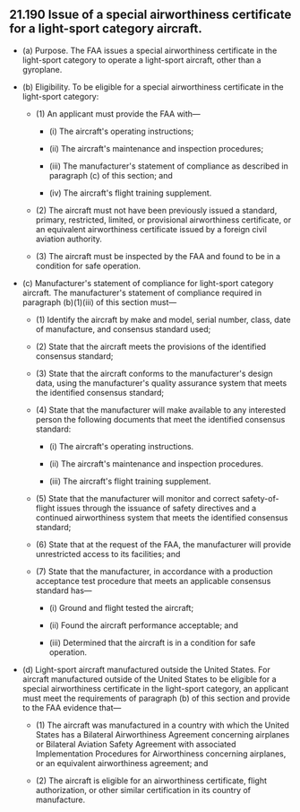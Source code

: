## 21.190   Issue of a special airworthiness certificate for a light-sport category aircraft.

- (a) Purpose. The FAA issues a special airworthiness certificate in the light-sport category to operate a light-sport aircraft, other than a gyroplane.

- (b) Eligibility. To be eligible for a special airworthiness certificate in the light-sport category:

	+ (1) An applicant must provide the FAA with—

		* (i) The aircraft's operating instructions;

		* (ii) The aircraft's maintenance and inspection procedures;

		* (iii) The manufacturer's statement of compliance as described in paragraph (c) of this section; and

		* (iv) The aircraft's flight training supplement.

	+ (2) The aircraft must not have been previously issued a standard, primary, restricted, limited, or provisional airworthiness certificate, or an equivalent airworthiness certificate issued by a foreign civil aviation authority.

	+ (3) The aircraft must be inspected by the FAA and found to be in a condition for safe operation.

- (c) Manufacturer's statement of compliance for light-sport category aircraft. The manufacturer's statement of compliance required in paragraph (b)(1)(iii) of this section must—

	+ (1) Identify the aircraft by make and model, serial number, class, date of manufacture, and consensus standard used;

	+ (2) State that the aircraft meets the provisions of the identified consensus standard;

	+ (3) State that the aircraft conforms to the manufacturer's design data, using the manufacturer's quality assurance system that meets the identified consensus standard;

	+ (4) State that the manufacturer will make available to any interested person the following documents that meet the identified consensus standard:

		* (i) The aircraft's operating instructions.

		* (ii) The aircraft's maintenance and inspection procedures.

		* (iii) The aircraft's flight training supplement.

	+ (5) State that the manufacturer will monitor and correct safety-of-flight issues through the issuance of safety directives and a continued airworthiness system that meets the identified consensus standard;

	+ (6) State that at the request of the FAA, the manufacturer will provide unrestricted access to its facilities; and

	+ (7) State that the manufacturer, in accordance with a production acceptance test procedure that meets an applicable consensus standard has—

		* (i) Ground and flight tested the aircraft;

		* (ii) Found the aircraft performance acceptable; and

		* (iii) Determined that the aircraft is in a condition for safe operation.

- (d) Light-sport aircraft manufactured outside the United States. For aircraft manufactured outside of the United States to be eligible for a special airworthiness certificate in the light-sport category, an applicant must meet the requirements of paragraph (b) of this section and provide to the FAA evidence that—

	+ (1) The aircraft was manufactured in a country with which the United States has a Bilateral Airworthiness Agreement concerning airplanes or Bilateral Aviation Safety Agreement with associated Implementation Procedures for Airworthiness concerning airplanes, or an equivalent airworthiness agreement; and

	+ (2) The aircraft is eligible for an airworthiness certificate, flight authorization, or other similar certification in its country of manufacture.
